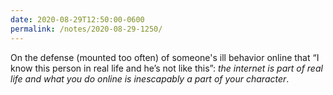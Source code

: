 ```yaml
---
date: 2020-08-29T12:50:00-0600
permalink: /notes/2020-08-29-1250/
---
```


On the defense (mounted too often) of someone's ill behavior online that “I know this person in real life and he’s not like this”: *the internet is part of real life and what you do online is inescapably a part of your character*.
